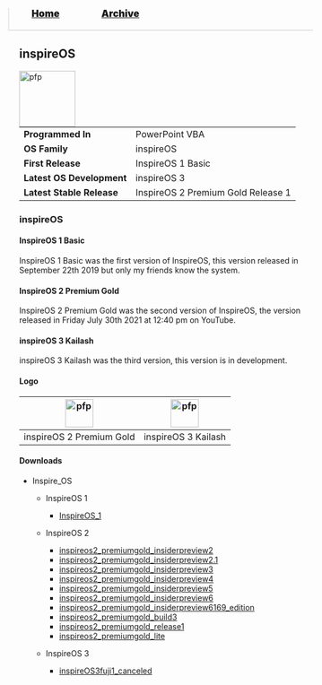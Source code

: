 <blockquote style="background: #0000;border-bottom: 1px solid #B2D2E1;height: 30px;margin: 0 -20px 20px;padding: 0px 20px 9px 40px;">
  <p style=""><a href="https://hexa-one.github.io/pptos-wiki/" style="font-size: 17px;font-weight: 900;font-style: normal;text-shadow: rgba(255,255,255,0.9) 0 1px 0;">Home</a>&nbsp;&nbsp;&nbsp;&nbsp;&nbsp;&nbsp;&nbsp;&nbsp;&nbsp;&nbsp;&nbsp;&nbsp;&nbsp;&nbsp;&nbsp;&nbsp;&nbsp;&nbsp;
    <a href="https://hexa-one.github.io/pptos-wiki/archive/" style="font-size: 17px;font-weight: 900;font-style: normal;text-shadow: rgba(255,255,255,0.9) 0 1px 0;">Archive</a>
  </p>
</blockquote>

## inspireOS

<a>
  <img align="left" height="100" alt="pfp" src="https://user-images.githubusercontent.com/58103738/131672380-e782cfcd-c569-486f-9073-6df9cfa36c22.png" />
</a>

|                           |                               |
| ------------------------- | ----------------------------- |
| **Programmed In**         | PowerPoint VBA                |
| **OS Family**             | inspireOS                     |
| **First Release**         | InspireOS 1 Basic             |
| **Latest OS Development** | inspireOS 3                   |
| **Latest Stable Release** | InspireOS 2 Premium Gold Release 1|

### inspireOS

#### InspireOS 1 Basic

InspireOS 1 Basic was the first version of InspireOS, this version released in September 22th 2019 but only my friends know the system.

#### InspireOS 2 Premium Gold
InspireOS 2 Premium Gold was the second version of InspireOS, the version released in Friday July 30th 2021 at 12:40 pm on YouTube.

#### inspireOS 3 Kailash

inspireOS 3 Kailash was the third version, this version is in development.

#### Logo

|<a><img height="50" alt="pfp" src="https://user-images.githubusercontent.com/58103738/131672348-3addf375-2cd9-46f1-8a82-b504e182746d.png" /></a>|<a><img height="50" alt="pfp" src="https://user-images.githubusercontent.com/58103738/131672380-e782cfcd-c569-486f-9073-6df9cfa36c22.png" /></a>|
| - | - |
|inspireOS 2 Premium Gold|inspireOS 3 Kailash|

#### Downloads

- Inspire_OS
    - InspireOS 1
      - [InspireOS_1](https://github.com/hexa-one/pptos-wiki/raw/gh-pages/files/Inspire_OS/InspireOS_1.pptm)

    - InspireOS 2
      - [inspireos2_premiumgold_insiderpreview2](https://github.com/hexa-one/pptos-wiki/raw/gh-pages/files/Inspire_OS/inspireos2_premiumgold_insiderpreview2.pptm)
      - [inspireos2_premiumgold_insiderpreview2.1](https://github.com/hexa-one/pptos-wiki/raw/gh-pages/files/Inspire_OS/inspireos2_premiumgold_insiderpreview2.1.pptm)
      - [inspireos2_premiumgold_insiderpreview3](https://github.com/hexa-one/pptos-wiki/raw/gh-pages/files/Inspire_OS/inspireos2_premiumgold_insiderpreview3.pptm)
      - [inspireos2_premiumgold_insiderpreview4](https://github.com/hexa-one/pptos-wiki/raw/gh-pages/files/Inspire_OS/inspireos2_premiumgold_insiderpreview4.pptm)
      - [inspireos2_premiumgold_insiderpreview5](https://github.com/hexa-one/pptos-wiki/raw/gh-pages/files/Inspire_OS/inspireos2_premiumgold_insiderpreview5.pptm)
      - [inspireos2_premiumgold_insiderpreview6](https://github.com/hexa-one/pptos-wiki/raw/gh-pages/files/Inspire_OS/inspireos2_premiumgold_insiderpreview6.pptm)
      - [inspireos2_premiumgold_insiderpreview6169_edition](https://github.com/hexa-one/pptos-wiki/raw/gh-pages/files/Inspire_OS/inspireos2_premiumgold_insiderpreview6169_edition.pptm)
      - [inspireos2_premiumgold_build3](https://github.com/hexa-one/pptos-wiki/raw/gh-pages/files/Inspire_OS/inspireos2_premiumgold_build3.pptx)
      - [inspireos2_premiumgold_release1](https://github.com/hexa-one/pptos-wiki/raw/gh-pages/files/Inspire_OS/inspireos2_premiumgold_release1.pptm)
      - [inspireos2_premiumgold_lite](https://github.com/hexa-one/pptos-wiki/raw/gh-pages/files/Inspire_OS/inspireos2_premiumgold_lite.pptm)

    - InspireOS 3
      - [inspireOS3fuji1_canceled](https://github.com/hexa-one/pptos-wiki/raw/gh-pages/files/Inspire_OS/inspireOS3fuji1_canceled.pptx)

<body style="background-image: url(https://raw.githubusercontent.com/hexa-one/pptos-wiki/gh-pages/assets/background/background.png);background-repeat: no-repeat;background-attachment: fixed;background-size: cover;">
